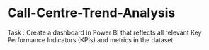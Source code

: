 # Call-Centre-Trend-Analysis

Task : Create a dashboard in Power BI that reflects all relevant Key Performance Indicators (KPIs) and metrics in the dataset.
